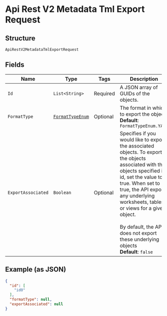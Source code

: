 
# Api Rest V2 Metadata Tml Export Request

## Structure

`ApiRestV2MetadataTmlExportRequest`

## Fields

| Name | Type | Tags | Description | Getter | Setter |
|  --- | --- | --- | --- | --- | --- |
| `Id` | `List<String>` | Required | A JSON array of GUIDs of the objects. | List<String> getId() | setId(List<String> id) |
| `FormatType` | [`FormatTypeEnum`](/doc/models/format-type-enum.md) | Optional | The format in which to export the objects<br>**Default**: `FormatTypeEnum.YAML` | FormatTypeEnum getFormatType() | setFormatType(FormatTypeEnum formatType) |
| `ExportAssociated` | `Boolean` | Optional | Specifies if you would like to export the associated objects. To export the objects associated with the objects specified in id, set the value to true. When set to true, the API exports any underlying worksheets, tables, or views for a given object.<br><br>By default, the API does not export these underlying objects<br>**Default**: `false` | Boolean getExportAssociated() | setExportAssociated(Boolean exportAssociated) |

## Example (as JSON)

```json
{
  "id": [
    "id0"
  ],
  "formatType": null,
  "exportAssociated": null
}
```

